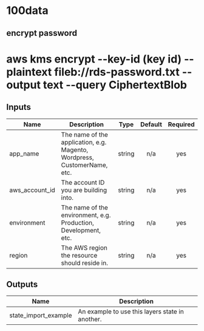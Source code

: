 # 100data
## encrypt password
# aws kms encrypt --key-id (key id) --plaintext fileb://rds-password.txt --output text --query CiphertextBlob



## Inputs

| Name | Description | Type | Default | Required |
|------|-------------|:----:|:-----:|:-----:|
| app\_name | The name of the application, e.g. Magento, Wordpress, CustomerName, etc. | string | n/a | yes |
| aws\_account\_id | The account ID you are building into. | string | n/a | yes |
| environment | The name of the environment, e.g. Production, Development, etc. | string | n/a | yes |
| region | The AWS region the resource should reside in. | string | n/a | yes |

## Outputs

| Name | Description |
|------|-------------|
| state\_import\_example | An example to use this layers state in another. |

